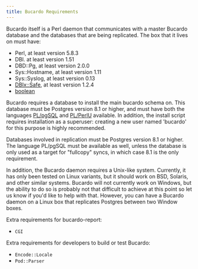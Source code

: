 ```yaml
---
title: Bucardo Requirements
---
```


Bucardo itself is a Perl daemon that communicates with a master Bucardo database and the databases that are being replicated. The box that it lives on must have:

-   Perl, at least version 5.8.3
-   DBI. at least version 1.51
-   DBD::Pg, at least version 2.0.0
-   Sys::Hostname, at least version 1.11
-   Sys::Syslog, at least version 0.13
-   [DBIx::Safe](/Bucardo/DBIx::Safe), at least version 1.2.4
-   [boolean](/Bucardo/installation/boolean)

Bucardo requires a database to install the main bucardo schema on. This database must be Postgres version 8.1 or higher, and must have both the languages [PL/pgSQL](https://www.postgresql.org/docs/current/plpgsql-overview.html) and [PL/PerlU](https://www.postgresql.org/docs/current/plperl.html) available. In addition, the install script requires installation as a superuser: creating a new user named 'bucardo' for this purpose is highly recommended.

Databases involved in replication must be Postgres version 8.1 or higher. The language PL/pgSQL must be available as well, unless the database is only used as a target for "fullcopy" syncs, in which case 8.1 is the only requirement.

In addition, the Bucardo daemon requires a Unix-like system. Currently, it has only been tested on Linux variants, but it should work on BSD, Solaris, and other similar systems. Bucardo will not currently work on Windows, but the ability to do so is probably not that difficult to achieve at this point so let us know if you'd like to help with that. However, you can have a Bucardo daemon on a Linux box that replicates Postgres between two Window boxes.

Extra requirements for bucardo-report:

- `CGI`

Extra requirements for developers to build or test Bucardo:

- `Encode::Locale`
- `Pod::Parser`
